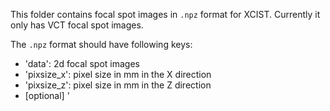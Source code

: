 This folder contains focal spot images in `.npz` format for XCIST. Currently it only has VCT focal spot images.

The `.npz` format should have following keys:
* 'data': 2d focal spot images
* 'pixsize_x': pixel size in mm in the X direction
* 'pixsize_z': pixel size in mm in the Z direction
* [optional] '
